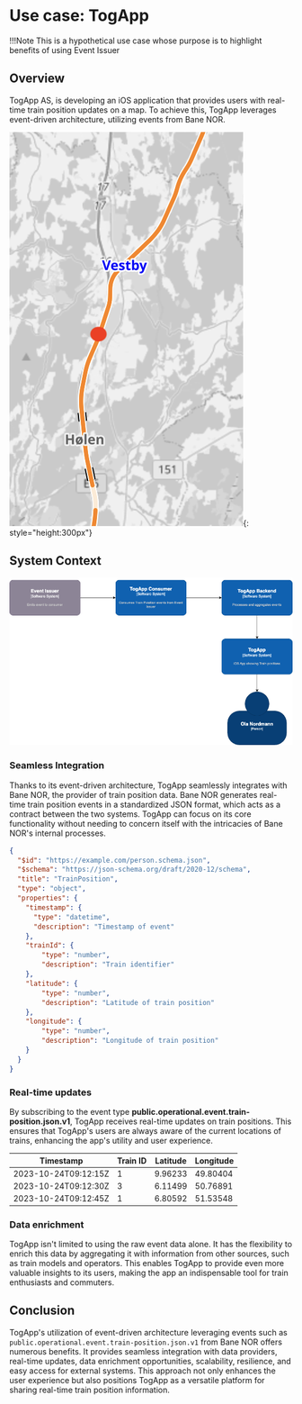 # Use case: TogApp

!!!Note
This is a hypothetical use case whose purpose is to highlight benefits of using Event Issuer

## Overview

TogApp AS, is developing an iOS application that provides users with real-time train position updates on a map. To achieve this, TogApp leverages event-driven architecture, utilizing events from Bane NOR.

![Mock app screenshot](../img/TogApp/map.png){: style="height:300px"}

## System Context

![System Context](../img/TogApp/system-context.drawio.png)

### Seamless Integration

Thanks to its event-driven architecture, TogApp seamlessly integrates with Bane NOR, the provider of train position data. Bane NOR generates real-time train position events in a standardized JSON format, which acts as a contract between the two systems. TogApp can focus on its core functionality without needing to concern itself with the intricacies of Bane NOR's internal processes.

```json title="public.operational.event.train-position.json.v1 schema"
{
  "$id": "https://example.com/person.schema.json",
  "$schema": "https://json-schema.org/draft/2020-12/schema",
  "title": "TrainPosition",
  "type": "object",
  "properties": {
    "timestamp": {
      "type": "datetime",
      "description": "Timestamp of event"
    },
    "trainId": {
        "type": "number",
        "description": "Train identifier"
    },
    "latitude": {
        "type": "number",
        "description": "Latitude of train position"
    },
    "longitude": {
        "type": "number",
        "description": "Longitude of train position"
    }
  }
}
```

### Real-time updates

By subscribing to the event type **public.operational.event.train-position.json.v1**, TogApp receives real-time updates on train positions. This ensures that TogApp's users are always aware of the current locations of trains, enhancing the app's utility and user experience.

| Timestamp            | Train ID | Latitude | Longitude |
| -------------------- | -------- | -------- | --------- |
| 2023-10-24T09:12:15Z | 1        | 9.96233  | 49.80404  |
| 2023-10-24T09:12:30Z | 3        | 6.11499  | 50.76891  |
| 2023-10-24T09:12:45Z | 1        | 6.80592  | 51.53548  |

<!-- Polling -->


### Data enrichment

TogApp isn't limited to using the raw event data alone. It has the flexibility to enrich this data by aggregating it with information from other sources, such as train models and operators. This enables TogApp to provide even more valuable insights to its users, making the app an indispensable tool for train enthusiasts and commuters.

## Conclusion

TogApp's utilization of event-driven architecture leveraging events such as `public.operational.event.train-position.json.v1` from Bane NOR offers numerous benefits. It provides seamless integration with data providers, real-time updates, data enrichment opportunities, scalability, resilience, and easy access for external systems. This approach not only enhances the user experience but also positions TogApp as a versatile platform for sharing real-time train position information.
